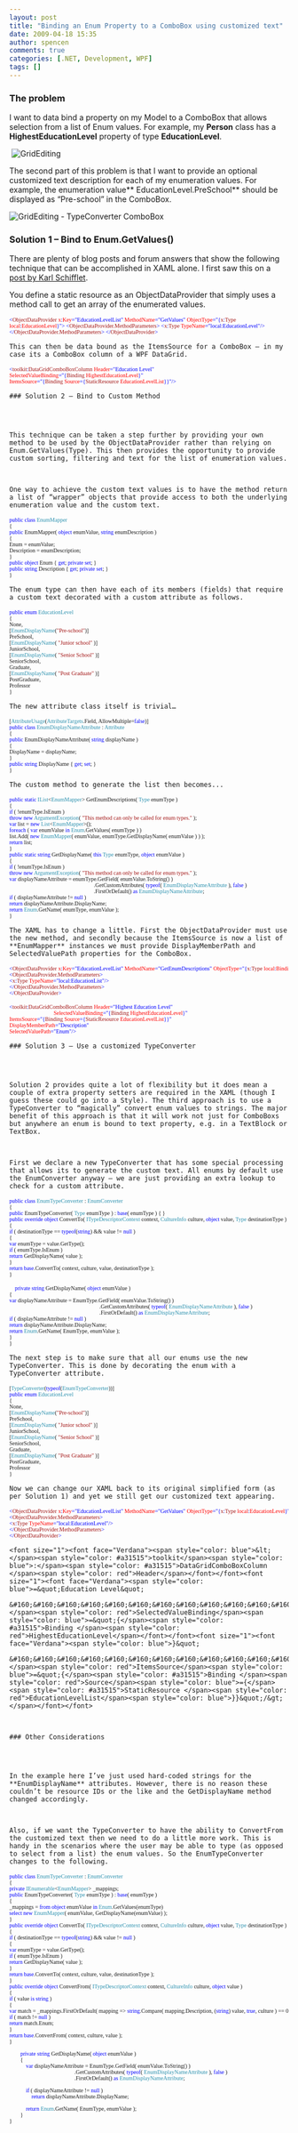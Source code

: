 ```yaml
---
layout: post
title: "Binding an Enum Property to a ComboBox using customized text"
date: 2009-04-18 15:35
author: spencen
comments: true
categories: [.NET, Development, WPF]
tags: []
---
```



### The problem

  

I want to data bind a property on my Model to a ComboBox that allows selection from a list of Enum values. For example, my **Person** class has a **HighestEducationLevel** property of type **EducationLevel**.
  

&#160;![GridEditing](http://blog.spencen.com/images/83489-72989/GridEditing_6.png "GridEditing") 
  

The second part of this problem is that I want to provide an optional customized text description for each of my enumeration values. For example, the enumeration value** EducationLevel.PreSchool** should be displayed as “Pre-school” in the ComboBox.
  

![GridEditing - TypeConverter ComboBox](http://blog.spencen.com/images/83489-72989/GridEditing%20-%20TypeConverter%20ComboBox_3.png "GridEditing - TypeConverter ComboBox") 
  

### Solution 1 – Bind to Enum.GetValues()

  

There are plenty of blog posts and forum answers that show the following technique that can be accomplished in XAML alone. I first saw this on a <a href="http://www.codeproject.com/KB/WPF/FillComboboxWSortedEnum.aspx" target="_blank">post by Karl Schifflet</a>.
  

You define a static resource as an ObjectDataProvider that simply uses a method call to get an array of the enumerated values.
  

<font size="1"><font face="Verdana"><span style="color: blue">&lt;</span><span style="color: #a31515">ObjectDataProvider </span><span style="color: red">x</span><span style="color: blue">:</span><span style="color: red">Key</span><span style="color: blue">=&quot;EducationLevelList&quot; </span><span style="color: red">MethodName</span><span style="color: blue">=&quot;GetValues&quot; </span><span style="color: red">ObjectType</span><span style="color: blue">=&quot;{</span><span style="color: #a31515">x</span><span style="color: blue">:</span><span style="color: #a31515">Type </span><span style="color: red">local</span><span style="color: blue">:</span><span style="color: red">EducationLevel</span></font></font><font size="1"><font face="Verdana"><span style="color: blue">}&quot;&gt;
&lt;</span><span style="color: #a31515">ObjectDataProvider.MethodParameters</span></font></font><font size="1"><font face="Verdana"><span style="color: blue">&gt;
&lt;</span><span style="color: #a31515">x</span><span style="color: blue">:</span><span style="color: #a31515">Type </span><span style="color: red">TypeName</span></font></font><font size="1"><font face="Verdana"><span style="color: blue">=&quot;local:EducationLevel&quot;/&gt;
&lt;/</span><span style="color: #a31515">ObjectDataProvider.MethodParameters</span></font></font><font size="1"><font face="Verdana"><span style="color: blue">&gt;
&lt;/</span><span style="color: #a31515">ObjectDataProvider</span><span style="color: blue">&gt;</span></font></font></pre>
<a href="http://11011.net/software/vspaste"></a>

    
    
    

    
    This can then be data bound as the ItemsSource for a ComboBox – in my case its a ComboBox column of a WPF DataGrid.
    
<pre class="code"><font size="1"><font face="Verdana"><span style="color: blue">&lt;</span><span style="color: #a31515">toolkit</span><span style="color: blue">:</span><span style="color: #a31515">DataGridComboBoxColumn </span><span style="color: red">Header</span></font></font><font size="1"><font face="Verdana"><span style="color: blue">=&quot;Education Level&quot;
</span><span style="color: red">SelectedValueBinding</span><span style="color: blue">=&quot;{</span><span style="color: #a31515">Binding </span><span style="color: red">HighestEducationLevel</span></font></font><font size="1"><font face="Verdana"><span style="color: blue">}&quot;
</span><span style="color: red">ItemsSource</span><span style="color: blue">=&quot;{</span><span style="color: #a31515">Binding </span><span style="color: red">Source</span><span style="color: blue">={</span><span style="color: #a31515">StaticResource </span><span style="color: red">EducationLevelList</span><span style="color: blue">}}&quot;/&gt;</span></font></font></pre>
<a href="http://11011.net/software/vspaste"></a>

    
    ### Solution 2 – Bind to Custom Method
    
    

    
    This technique can be taken a step further by providing your own method to be used by the ObjectDataProvider rather than relying on Enum.GetValues(Type). This then provides the opportunity to provide custom sorting, filtering and text for the list of enumeration values.
    

    
    One way to achieve the custom text values is to have the method return a list of “wrapper” objects that provide access to both the underlying enumeration value and the custom text.
    
<pre class="code"><span style="color: blue"><font size="1" face="Verdana">public class </font></span><font size="1"><font face="Verdana"><span style="color: #2b91af">EnumMapper
</span>{
<span style="color: blue">public </span>EnumMapper( <span style="color: blue">object </span>enumValue, <span style="color: blue">string </span>enumDescription )
{
Enum = enumValue;
Description = enumDescription;
}
<span style="color: blue">public object </span>Enum { <span style="color: blue">get</span>; <span style="color: blue">private set</span>; }
<span style="color: blue">public string </span>Description { <span style="color: blue">get</span>; <span style="color: blue">private set</span>; }
}</font></font></pre>

    
    The enum type can then have each of its members (fields) that require a custom text decorated with a custom attribute as follows.
    
<pre class="code"><span style="color: blue"><font size="1" face="Verdana">public enum </font></span><font size="1"><font face="Verdana"><span style="color: #2b91af">EducationLevel
</span>{
None,
[<span style="color: #2b91af">EnumDisplayName</span>(<span style="color: #a31515">&quot;Pre-school&quot;</span>)]
PreSchool,
[<span style="color: #2b91af">EnumDisplayName</span>( <span style="color: #a31515">&quot;Junior school&quot; </span>)]
JuniorSchool,
[<span style="color: #2b91af">EnumDisplayName</span>( <span style="color: #a31515">&quot;Senior School&quot; </span>)]
SeniorSchool,
Graduate,
[<span style="color: #2b91af">EnumDisplayName</span>( <span style="color: #a31515">&quot;Post Graduate&quot; </span>)]
PostGraduate,
Professor
}</font></font></pre>
<a href="http://11011.net/software/vspaste"></a>

    
    The new attribute class itself is trivial…
    
<pre class="code"><font size="1" face="Verdana">[<span style="color: #2b91af">AttributeUsage</span>(<span style="color: #2b91af">AttributeTargets</span>.Field, AllowMultiple=<span style="color: blue">false</span>)]
<span style="color: blue">public class </span><span style="color: #2b91af">EnumDisplayNameAttribute </span>: </font><font size="1"><font face="Verdana"><span style="color: #2b91af">Attribute
</span>{
<span style="color: blue">public </span>EnumDisplayNameAttribute( <span style="color: blue">string </span>displayName )
{
DisplayName = displayName;
}
<span style="color: blue">public string </span>DisplayName { <span style="color: blue">get</span>; <span style="color: blue">set</span>; }
}</font></font></pre>
<a href="http://11011.net/software/vspaste"></a>

    
    The custom method to generate the list then becomes...
    
<pre class="code"><font size="1"><font face="Verdana"><span style="color: blue">public static </span><span style="color: #2b91af">IList</span>&lt;<span style="color: #2b91af">EnumMapper</span>&gt; GetEnumDescriptions( <span style="color: #2b91af">Type </span>enumType )
{
<span style="color: blue">if </span>( !enumType.IsEnum )
<span style="color: blue">throw new </span><span style="color: #2b91af">ArgumentException</span>( <span style="color: #a31515">&quot;This method can only be called for enum types.&quot; </span>);
<span style="color: blue">var </span>list = <span style="color: blue">new </span><span style="color: #2b91af">List</span>&lt;<span style="color: #2b91af">EnumMapper</span>&gt;();
<span style="color: blue">foreach </span>( <span style="color: blue">var </span>enumValue <span style="color: blue">in </span><span style="color: #2b91af">Enum</span>.GetValues( enumType ) )
list.Add( <span style="color: blue">new </span><span style="color: #2b91af">EnumMapper</span>( enumValue, enumType.GetDisplayName( enumValue ) ) );
<span style="color: blue">return </span>list;
}
<span style="color: blue">public static string </span>GetDisplayName( <span style="color: blue">this </span><span style="color: #2b91af">Type </span>enumType, <span style="color: blue">object </span>enumValue )
{
<span style="color: blue">if </span>( !enumType.IsEnum )
<span style="color: blue">throw new </span><span style="color: #2b91af">ArgumentException</span>( <span style="color: #a31515">&quot;This method can only be called for enum types.&quot; </span>);
<span style="color: blue">var </span>displayNameAttribute = enumType.GetField( enumValue.ToString() )  
                                                             .GetCustomAttributes( <span style="color: blue">typeof</span>( <span style="color: #2b91af">EnumDisplayNameAttribute </span>), <span style="color: blue">false </span>)  
                                                             .FirstOrDefault() <span style="color: blue">as </span><span style="color: #2b91af">EnumDisplayNameAttribute</span>;
<span style="color: blue">if </span>( displayNameAttribute != <span style="color: blue">null </span>)
<span style="color: blue">return </span>displayNameAttribute.DisplayName;
<span style="color: blue">return </span><span style="color: #2b91af">Enum</span>.GetName( enumType, enumValue );
}</font></font></pre>

    
    The XAML has to change a little. First the ObjectDataProvider must use the new method, and secondly because the ItemsSource is now a list of **EnumMapper** instances we must provide DisplayMemberPath and SelectedValuePath properties for the ComboBox.
    
<pre class="code"><font size="1"><font face="Verdana"><span style="color: blue">&lt;</span><span style="color: #a31515">ObjectDataProvider </span><span style="color: red">x</span><span style="color: blue">:</span><span style="color: red">Key</span><span style="color: blue">=&quot;EducationLevelList&quot; </span><span style="color: red">MethodName</span><span style="color: blue">=&quot;GetEnumDescriptions&quot; </span><span style="color: red">ObjectType</span><span style="color: blue">=&quot;{</span><span style="color: #a31515">x</span><span style="color: blue">:</span><span style="color: #a31515">Type </span><span style="color: red">local</span><span style="color: blue">:</span><span style="color: red">BindingSupport</span></font></font><font size="1"><font face="Verdana"><span style="color: blue">}&quot;&gt;
&lt;</span><span style="color: #a31515">ObjectDataProvider.MethodParameters</span></font></font><font size="1"><font face="Verdana"><span style="color: blue">&gt;
&lt;</span><span style="color: #a31515">x</span><span style="color: blue">:</span><span style="color: #a31515">Type </span><span style="color: red">TypeName</span></font></font><font size="1"><font face="Verdana"><span style="color: blue">=&quot;local:EducationList&quot;/&gt;
&lt;/</span><span style="color: #a31515">ObjectDataProvider.MethodParameters</span></font></font><font size="1"><font face="Verdana"><span style="color: blue">&gt;
&lt;/</span><span style="color: #a31515">ObjectDataProvider</span><span style="color: blue">&gt;</span></font></font></pre>
<a href="http://11011.net/software/vspaste"></a>
<pre class="code"><font size="1"><font face="Verdana"><span style="color: blue">&lt;</span><span style="color: #a31515">toolkit</span><span style="color: blue">:</span><span style="color: #a31515">DataGridComboBoxColumn </span><span style="color: red">Header</span></font></font><font size="1"><font face="Verdana"><span style="color: blue">=&quot;Highest Education Level&quot;
</span><span style="color: blue">                                </span><span style="color: red">SelectedValueBinding</span><span style="color: blue">=&quot;{</span><span style="color: #a31515">Binding </span><span style="color: red">HighestEducationLevel</span></font></font><font size="1"><font face="Verdana"><span style="color: blue">}&quot;
</span><span style="color: red">ItemsSource</span><span style="color: blue">=&quot;{</span><span style="color: #a31515">Binding </span><span style="color: red">Source</span><span style="color: blue">={</span><span style="color: #a31515">StaticResource </span><span style="color: red">EducationLevelList</span></font></font><font size="1"><font face="Verdana"><span style="color: blue">}}&quot;
</span><span style="color: red">DisplayMemberPath</span></font></font><font size="1"><font face="Verdana"><span style="color: blue">=&quot;Description&quot;
</span><span style="color: red">SelectedValuePath</span><span style="color: blue">=&quot;Enum&quot;/&gt;</span></font></font></pre>
<a href="http://11011.net/software/vspaste"></a>

    
    ### Solution 3 – Use a customized TypeConverter
    
    

    
    Solution 2 provides quite a lot of flexibility but it does mean a couple of extra property setters are required in the XAML (though I guess these could go into a Style). The third approach is to use a TypeConverter to “magically” convert enum values to strings. The major benefit of this approach is that it will work not just for ComboBoxs but anywhere an enum is bound to text property, e.g. in a TextBlock or TextBox.
    

    
    First we declare a new TypeConverter that has some special processing that allows its to generate the custom text. All enums by default use the EnumConverter anyway – we are just providing an extra lookup to check for a custom attribute. 
    
<pre class="code"><font size="1"><font face="Verdana"><span style="color: blue">public class </span><span style="color: #2b91af">EnumTypeConverter </span>: </font></font><font size="1"><font face="Verdana"><span style="color: #2b91af">EnumConverter
</span>{
<span style="color: blue">public </span>EnumTypeConverter( <span style="color: #2b91af">Type </span>enumType ) : <span style="color: blue">base</span>( enumType ) { }
<span style="color: blue">public override object </span>ConvertTo( <span style="color: #2b91af">ITypeDescriptorContext </span>context, <span style="color: #2b91af">CultureInfo </span>culture, <span style="color: blue">object </span>value, <span style="color: #2b91af">Type </span>destinationType )
{
<span style="color: blue">if </span>( destinationType == <span style="color: blue">typeof</span>(<span style="color: blue">string</span>) &amp;&amp; value != <span style="color: blue">null </span>)
{
<span style="color: blue">var </span>enumType = value.GetType();
<span style="color: blue">if </span>( enumType.IsEnum )
<span style="color: blue">return </span>GetDisplayName( value );
}
<span style="color: blue">return base</span>.ConvertTo( context, culture, value, destinationType );
}</font></font></pre>
<pre class="code"><font size="1"><font face="Verdana"><span style="color: blue">    private string </span>GetDisplayName( <span style="color: blue">object </span>enumValue )
{
<span style="color: blue">var </span>displayNameAttribute = EnumType.GetField( enumValue.ToString() )  
                                                                 .GetCustomAttributes( <span style="color: blue">typeof</span>( <span style="color: #2b91af">EnumDisplayNameAttribute </span>), <span style="color: blue">false </span>)  
                                                                 .FirstOrDefault() <span style="color: blue">as </span><span style="color: #2b91af">EnumDisplayNameAttribute</span>;
<span style="color: blue">if </span>( displayNameAttribute != <span style="color: blue">null </span>)
<span style="color: blue">return </span>displayNameAttribute.DisplayName;
<span style="color: blue">return </span><span style="color: #2b91af">Enum</span>.GetName( EnumType, enumValue );
}
}</font></font></pre>
<a href="http://11011.net/software/vspaste"></a>

    
    The next step is to make sure that all our enums use the new TypeConverter. This is done by decorating the enum with a TypeConverter attribute.
    
<pre class="code"><font size="1"><font face="Verdana">[<span style="color: #2b91af">TypeConverter</span>(<span style="color: blue">typeof</span>(<span style="color: #2b91af">EnumTypeConverter</span>))]
<span style="color: blue">public enum </span></font></font><font size="1"><font face="Verdana"><span style="color: #2b91af">EducationLevel
</span>{
None,
[<span style="color: #2b91af">EnumDisplayName</span>(<span style="color: #a31515">&quot;Pre-school&quot;</span>)]
PreSchool,
[<span style="color: #2b91af">EnumDisplayName</span>( <span style="color: #a31515">&quot;Junior school&quot; </span>)]
JuniorSchool,
[<span style="color: #2b91af">EnumDisplayName</span>( <span style="color: #a31515">&quot;Senior School&quot; </span>)]
SeniorSchool,
Graduate,
[<span style="color: #2b91af">EnumDisplayName</span>( <span style="color: #a31515">&quot;Post Graduate&quot; </span>)]
PostGraduate,
Professor
}</font></font></pre>
<a href="http://11011.net/software/vspaste"></a>

    
    Now we can change our XAML back to its original simplified form (as per Solution 1) and yet we still get our customized text appearing.
    
<pre class="code"><font size="1"><font face="Verdana"><span style="color: blue">&lt;</span><span style="color: #a31515">ObjectDataProvider </span><span style="color: red">x</span><span style="color: blue">:</span><span style="color: red">Key</span><span style="color: blue">=&quot;EducationLevelList&quot; </span><span style="color: red">MethodName</span><span style="color: blue">=&quot;GetValues&quot; </span><span style="color: red">ObjectType</span><span style="color: blue">=&quot;{</span><span style="color: #a31515">x</span><span style="color: blue">:</span><span style="color: #a31515">Type </span><span style="color: red">local</span><span style="color: blue">:</span><span style="color: red">EducationLevel</span></font></font><font size="1"><font face="Verdana"><span style="color: blue">}&quot;&gt;
&lt;</span><span style="color: #a31515">ObjectDataProvider.MethodParameters</span></font></font><font size="1"><font face="Verdana"><span style="color: blue">&gt;
&lt;</span><span style="color: #a31515">x</span><span style="color: blue">:</span><span style="color: #a31515">Type </span><span style="color: red">TypeName</span></font></font><font size="1"><font face="Verdana"><span style="color: blue">=&quot;local:EducationLevel&quot;/&gt;
&lt;/</span><span style="color: #a31515">ObjectDataProvider.MethodParameters</span></font></font><font size="1"><font face="Verdana"><span style="color: blue">&gt;
&lt;/</span><span style="color: #a31515">ObjectDataProvider</span><span style="color: blue">&gt;</span></font></font></pre>
<a href="http://11011.net/software/vspaste"></a>

    
    
    

    
    <font size="1"><font face="Verdana"><span style="color: blue">&lt;</span><span style="color: #a31515">toolkit</span><span style="color: blue">:</span><span style="color: #a31515">DataGridComboBoxColumn </span><span style="color: red">Header</span></font></font><font size="1"><font face="Verdana"><span style="color: blue">=&quot;Education Level&quot;
  
    &#160;&#160;&#160;&#160;&#160;&#160;&#160;&#160;&#160;&#160;&#160;&#160;&#160;&#160;&#160;&#160;&#160;&#160;&#160;&#160;&#160;&#160;&#160;&#160;&#160;&#160;&#160;&#160;&#160;&#160;&#160; </span><span style="color: red">SelectedValueBinding</span><span style="color: blue">=&quot;{</span><span style="color: #a31515">Binding </span><span style="color: red">HighestEducationLevel</span></font></font><font size="1"><font face="Verdana"><span style="color: blue">}&quot;
  
    &#160;&#160;&#160;&#160;&#160;&#160;&#160;&#160;&#160;&#160;&#160;&#160;&#160;&#160;&#160;&#160;&#160;&#160;&#160;&#160;&#160;&#160;&#160;&#160;&#160;&#160;&#160;&#160;&#160;&#160;&#160; </span><span style="color: red">ItemsSource</span><span style="color: blue">=&quot;{</span><span style="color: #a31515">Binding </span><span style="color: red">Source</span><span style="color: blue">={</span><span style="color: #a31515">StaticResource </span><span style="color: red">EducationLevelList</span><span style="color: blue">}}&quot;/&gt;</span></font></font>
    

    
    ### Other Considerations
    
    

    
    In the example here I’ve just used hard-coded strings for the **EnumDisplayName** attributes. However, there is no reason these couldn’t be resource IDs or the like and the GetDisplayName method changed accordingly.
    

    
    Also, if we want the TypeConverter to have the ability to ConvertFrom the customized text then we need to do a little more work. This is handy in the scenarios where the user may be able to type (as opposed to select from a list) the enum values. So the EnumTypeConverter changes to the following.
    
<pre class="code"><font size="1"><font face="Verdana"><span style="color: blue">public class </span><span style="color: #2b91af">EnumTypeConverter </span>: </font></font><font size="1"><font face="Verdana"><span style="color: #2b91af">EnumConverter
</span>{
<span style="color: blue">private </span><span style="color: #2b91af">IEnumerable</span>&lt;<span style="color: #2b91af">EnumMapper</span>&gt; _mappings;
<span style="color: blue">public </span>EnumTypeConverter( <span style="color: #2b91af">Type </span>enumType ) : <span style="color: blue">base</span>( enumType )
{
_mappings = <span style="color: blue">from object </span>enumValue <span style="color: blue">in </span><span style="color: #2b91af">Enum</span>.GetValues(enumType)
<span style="color: blue">select new </span><span style="color: #2b91af">EnumMapper</span>( enumValue, GetDisplayName(enumValue) );
}
<span style="color: blue">public override object </span>ConvertTo( <span style="color: #2b91af">ITypeDescriptorContext </span>context, <span style="color: #2b91af">CultureInfo </span>culture, <span style="color: blue">object </span>value, <span style="color: #2b91af">Type </span>destinationType )
{
<span style="color: blue">if </span>( destinationType == <span style="color: blue">typeof</span>(<span style="color: blue">string</span>) &amp;&amp; value != <span style="color: blue">null </span>)
{
<span style="color: blue">var </span>enumType = value.GetType();
<span style="color: blue">if </span>( enumType.IsEnum )
<span style="color: blue">return </span>GetDisplayName( value );
}
<span style="color: blue">return base</span>.ConvertTo( context, culture, value, destinationType );
}
<span style="color: blue">public override object </span>ConvertFrom( <span style="color: #2b91af">ITypeDescriptorContext </span>context, <span style="color: #2b91af">CultureInfo </span>culture, <span style="color: blue">object </span>value )
{
<span style="color: blue">if </span>( value <span style="color: blue">is string </span>)
{
<span style="color: blue">var </span>match = _mappings.FirstOrDefault( mapping =&gt; <span style="color: blue">string</span>.Compare( mapping.Description, (<span style="color: blue">string</span>) value, <span style="color: blue">true</span>, culture ) == 0 );
<span style="color: blue">if </span>( match != <span style="color: blue">null </span>)
<span style="color: blue">return </span>match.Enum;
}
<span style="color: blue">return base</span>.ConvertFrom( context, culture, value );
}  
    </font></font><font size="1"><font face="Verdana"><span style="color: blue">      
        private string </span>GetDisplayName( <span style="color: blue">object </span>enumValue )   
        {   
            <span style="color: blue">var </span>displayNameAttribute = EnumType.GetField( enumValue.ToString() )  
                                               .GetCustomAttributes( <span style="color: blue">typeof</span>( <span style="color: #2b91af">EnumDisplayNameAttribute </span>), <span style="color: blue">false </span>)  
                                               .FirstOrDefault() <span style="color: blue">as </span><span style="color: #2b91af">EnumDisplayNameAttribute</span>;   
      
            <span style="color: blue">if </span>( displayNameAttribute != <span style="color: blue">null </span>)   
                <span style="color: blue">return </span>displayNameAttribute.DisplayName;   
              
            <span style="color: blue">return </span><span style="color: #2b91af">Enum</span>.GetName( EnumType, enumValue );   
        }
}</font></font>

<a href="http://11011.net/software/vspaste"></a>

